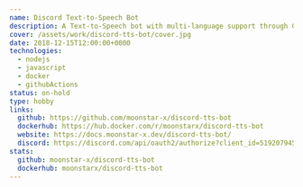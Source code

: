 ```yaml
---
name: Discord Text-to-Speech Bot
description: A Text-to-Speech bot with multi-language support through Google Translate, Microsoft TTS, Amazon TTS and Moonbase Alpha (DECTalk) integrations.
cover: /assets/work/discord-tts-bot/cover.jpg
date: 2018-12-15T12:00:00+0000
technologies:
  - nodejs
  - javascript
  - docker
  - githubActions
status: on-hold
type: hobby
links:
  github: https://github.com/moonstar-x/discord-tts-bot
  dockerhub: https://hub.docker.com/r/moonstarx/discord-tts-bot
  website: https://docs.moonstar-x.dev/discord-tts-bot/
  discord: https://discord.com/api/oauth2/authorize?client_id=519207945318170654&permissions=3148800&scope=bot%20applications.commands
stats:
  github: moonstar-x/discord-tts-bot
  dockerhub: moonstarx/discord-tts-bot
---
```


